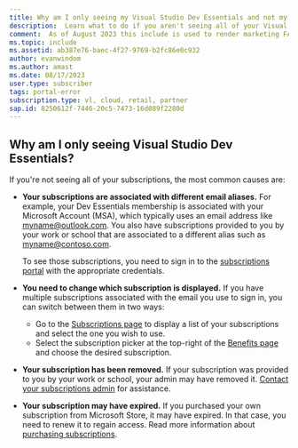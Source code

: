 ```yaml
---
title: Why am I only seeing my Visual Studio Dev Essentials and not my Visual Studio subscription?
description:  Learn what to do if you aren't seeing all of your Visual Studio subscriptions
comment:  As of August 2023 this include is used to render marketing FAQ content for VS Subscriptions in the following portals - VSCom, Manage, and My portals. It was not used for learn.microsoft.com content at that time.  SMEs are Evan Windom and Larissa Crawford of Red Door Collaborative and Sharvari Dighe.
ms.topic: include
ms.assetid: ab387e76-baec-4f27-9769-b2fc86e0c932
author: evanwindom
ms.author: amast
ms.date: 08/17/2023
user.type: subscriber
tags: portal-error
subscription.type: vl, cloud, retail, partner
sap.id: 8250612f-7446-20c5-7473-16d089f2280d
---
```


## Why am I only seeing Visual Studio Dev Essentials?

If you're not seeing all of your subscriptions, the most common causes are:

+ **Your subscriptions are associated with different email aliases.**  For example, your Dev Essentials membership is associated with your Microsoft Account (MSA), which typically uses an email address like myname@outlook.com.  You also have subscriptions provided to you by your work or school that are associated to a different alias such as myname@contoso.com. 

    To see those subscriptions, you need to sign in to the [subscriptions portal](https://my.visualstudio.com/subscriptions) with the appropriate credentials.  

+ **You need to change which subscription is displayed.** If you have multiple subscriptions associated with the email you use to sign in, you can switch between them in two ways:
    - Go to the [Subscriptions page](https://my.visualstudio.com/subscriptions) to display a list of your subscriptions and select the one you wish to use. 
    - Select the subscription picker at the top-right of the [Benefits page](https://my.visualstudio.com/benefits) and choose the desired subscription. 

+ **Your subscription has been removed.**  If your subscription was provided to you by your work or school, your admin may have removed it. [Contact your subscriptions admin](https://learn.microsoft.com/visualstudio/subscriptions/contact-my-admin) for assistance.

+ **Your subscription may have expired.** If you purchased your own subscription from Microsoft Store, it may have expired. In that case, you need to renew it to regain access. Read more information about [purchasing subscriptions](https://learn.microsoft.com/visualstudio/subscriptions/buy-activate-retail). 
